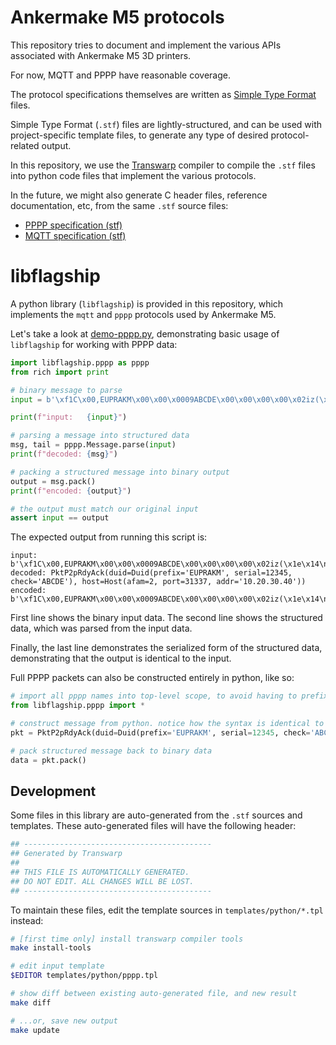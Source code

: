 Ankermake M5 protocols
======================

This repository tries to document and implement the various APIs associated with
Ankermake M5 3D printers.

For now, MQTT and PPPP have reasonable coverage.

The protocol specifications themselves are written as [Simple Type
Format](https://github.com/chrivers/transwarp#stf-specifications) files.

Simple Type Format (`.stf`) files are lightly-structured, and can be used with
project-specific template files, to generate any type of desired
protocol-related output.

In this repository, we use the
[Transwarp](https://github.com/chrivers/transwarp#transwarp) compiler to compile
the `.stf` files into python code files that implement the various protocols.

In the future, we might also generate C header files, reference documentation,
etc, from the same `.stf` source files:

 - [PPPP specification (stf)](specification/pppp.stf)
 - [MQTT specification (stf)](specification/mqtt.stf)

libflagship
===========

A python library (`libflagship`) is provided in this repository, which
implements the `mqtt` and `pppp` protocols used by Ankermake M5.

Let's take a look at [demo-pppp.py](demo-pppp.py), demonstrating basic usage of
`libflagship` for working with PPPP data:

```python
import libflagship.pppp as pppp
from rich import print

# binary message to parse
input = b'\xf1C\x00,EUPRAKM\x00\x00\x0009ABCDE\x00\x00\x00\x00\x02iz(\x1e\x14\n\x00\x00\x00\x00\x00\x00\x00\x00\x00\x00\x00\x00\x00\x00\x00\x00'

print(f"input:   {input}")

# parsing a message into structured data
msg, tail = pppp.Message.parse(input)
print(f"decoded: {msg}")

# packing a structured message into binary output
output = msg.pack()
print(f"encoded: {output}")

# the output must match our original input
assert input == output
```

The expected output from running this script is:

```
input:   b'\xf1C\x00,EUPRAKM\x00\x00\x0009ABCDE\x00\x00\x00\x00\x02iz(\x1e\x14\n\x00\x00\x00\x00\x00\x00\x00\x00\x00\x00\x00\x00\x00\x00\x00\x00'
decoded: PktP2pRdyAck(duid=Duid(prefix='EUPRAKM', serial=12345, check='ABCDE'), host=Host(afam=2, port=31337, addr='10.20.30.40'))
encoded: b'\xf1C\x00,EUPRAKM\x00\x00\x0009ABCDE\x00\x00\x00\x00\x02iz(\x1e\x14\n\x00\x00\x00\x00\x00\x00\x00\x00\x00\x00\x00\x00\x00\x00\x00\x00'
```

First line shows the binary input data. The second line shows the structured
data, which was parsed from the input data.

Finally, the last line demonstrates the serialized form of the structured data,
demonstrating that the output is identical to the input.

Full PPPP packets can also be constructed entirely in python, like so:

```python
# import all pppp names into top-level scope, to avoid having to prefix everything with `pppp.`
from libflagship.pppp import *

# construct message from python. notice how the syntax is identical to the printed output from the demo program above.
pkt = PktP2pRdyAck(duid=Duid(prefix='EUPRAKM', serial=12345, check='ABCDE'), host=Host(afam=2, port=31337, addr='10.20.30.40'))

# pack structured message back to binary data
data = pkt.pack()
```

Development
-----------

Some files in this library are auto-generated from the `.stf` sources and
templates. These auto-generated files will have the following header:

```python
## ------------------------------------------
## Generated by Transwarp
##
## THIS FILE IS AUTOMATICALLY GENERATED.
## DO NOT EDIT. ALL CHANGES WILL BE LOST.
## ------------------------------------------
```

To maintain these files, edit the template sources in `templates/python/*.tpl`
instead:

```sh
# [first time only] install transwarp compiler tools
make install-tools

# edit input template
$EDITOR templates/python/pppp.tpl

# show diff between existing auto-generated file, and new result
make diff

# ...or, save new output
make update
```
